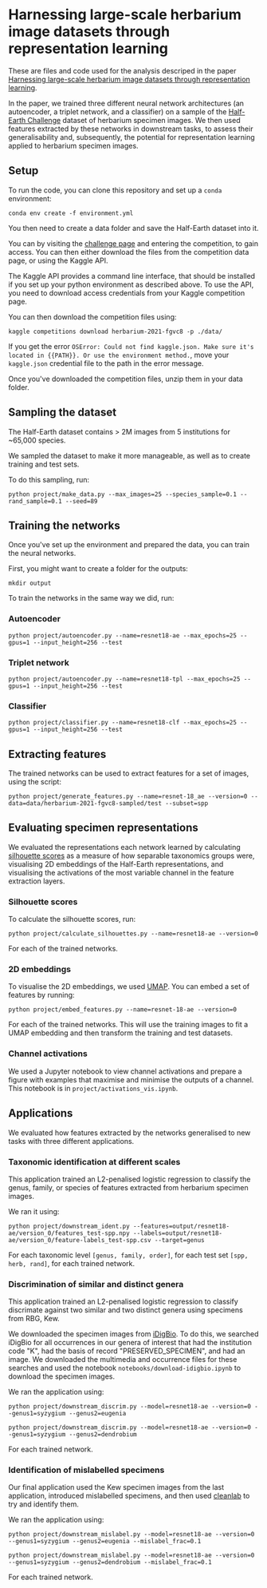 # Harnessing large-scale herbarium image datasets through representation learning

These are files and code used for the analysis descriped in the paper [Harnessing large-scale herbarium image datasets through representation learning](https://www.frontiersin.org/articles/10.3389/fpls.2021.806407/abstract).

In the paper, we trained three different neural network architectures (an autoencoder, a triplet network, and a classifier) on a sample of the [Half-Earth Challenge](https://www.kaggle.com/c/herbarium-2021-fgvc8) dataset of herbarium specimen images. We then used features extracted by these networks in downstream tasks, to assess their generalisability and, subsequently, the potential for representation learning applied to herbarium specimen images.

## Setup

To run the code, you can clone this repository and set up a `conda` environment:

```
conda env create -f environment.yml
```

You then need to create a data folder and save the Half-Earth dataset into it.

You can by visiting the [challenge page](https://www.kaggle.com/c/herbarium-2021-fgvc8) and entering the competition, to gain access. You can then either download the files from the competition data page, or using the Kaggle API.

The Kaggle API provides a command line interface, that should be installed if you set up your python environment as described above. To use the API, you need to download access credentials from your Kaggle competition page.

You can then download the competition files using:
```
kaggle competitions download herbarium-2021-fgvc8 -p ./data/
```

If you get the error `OSError: Could not find kaggle.json. Make sure it's located in {{PATH}}. Or use the environment method.`, move your `kaggle.json` credential file to the path in the error message. 

Once you've downloaded the competition files, unzip them in your data folder.

## Sampling the dataset

The Half-Earth dataset contains > 2M images from 5 institutions for ~65,000 species.

We sampled the dataset to make it more manageable, as well as to create training and test sets.

To do this sampling, run:
```
python project/make_data.py --max_images=25 --species_sample=0.1 --rand_sample=0.1 --seed=89
```

## Training the networks

Once you've set up the environment and prepared the data, you can train the neural networks.

First, you might want to create a folder for the outputs:
```
mkdir output
```

To train the networks in the same way we did, run:

### Autoencoder
```
python project/autoencoder.py --name=resnet18-ae --max_epochs=25 --gpus=1 --input_height=256 --test
```

### Triplet network
```
python project/autoencoder.py --name=resnet18-tpl --max_epochs=25 --gpus=1 --input_height=256 --test
```

### Classifier
```
python project/classifier.py --name=resnet18-clf --max_epochs=25 --gpus=1 --input_height=256 --test
```

## Extracting features

The trained networks can be used to extract features for a set of images, using the script:

```
python project/generate_features.py --name=resnet-18_ae --version=0 --data=data/herbarium-2021-fgvc8-sampled/test --subset=spp
```

## Evaluating specimen representations

We evaluated the representations each network learned by calculating [silhouette scores](https://scikit-learn.org/stable/modules/generated/sklearn.metrics.silhouette_score.html) as a measure of how separable taxonomics groups were, visualising 2D embeddings of the Half-Earth representations, and visualising the activations of the most variable channel in the feature extraction layers.

### Silhouette scores
To calculate the silhouette scores, run:
```
python project/calculate_silhouettes.py --name=resnet18-ae --version=0 
```

For each of the trained networks.

### 2D embeddings
To visualise the 2D embeddings, we used [UMAP](https://umap-learn.readthedocs.io/en/latest/). You can embed a set of features by running:
```
python project/embed_features.py --name=resnet-18-ae --version=0
```
For each of the trained networks. This will use the training images to fit a UMAP embedding and then transform the training and test datasets.

### Channel activations

We used a Jupyter notebook to view channel activations and prepare a figure with examples that maximise and minimise the outputs of a channel. This notebook is in `project/activations_vis.ipynb`.

## Applications

We evaluated how features extracted by the networks generalised to new tasks with three different applications.

### Taxonomic identification at different scales

This application trained an L2-penalised logistic regression to classify the genus, family, or species of features extracted from herbarium specimen images.

We ran it using:
```
python project/downstream_ident.py --features=output/resnet18-ae/version_0/features_test-spp.npy --labels=output/resnet18-ae/version_0/feature-labels_test-spp.csv --target=genus
```

For each taxonomic level `[genus, family, order]`, for each test set `[spp, herb, rand]`, for each trained network.

### Discrimination of similar and distinct genera

This application trained an L2-penalised logistic regression to classify discrimate against two similar and two distinct genera using specimens from RBG, Kew.

We downloaded the specimen images from [iDigBio](https://www.idigbio.org/portal/search). To do this, we searched iDigBio for all occurrences in our genera of interest that had the institution code "K", had the basis of record "PRESERVED_SPECIMEN", and had an image. We downloaded the multimedia and occurrence files for these searches and used the notebook `notebooks/download-idigbio.ipynb` to download the specimen images.

We ran the application using:
```
python project/downstream_discrim.py --model=resnet18-ae --version=0 --genus1=syzygium --genus2=eugenia

python project/downstream_discrim.py --model=resnet18-ae --version=0 --genus1=syzygium --genus2=dendrobium
```
For each trained network.

### Identification of mislabelled specimens

Our final application used the Kew specimen images from the last application, introduced mislabelled specimens, and then used [cleanlab](https://github.com/cleanlab/cleanlab) to try and identify them.

We ran the application using:
```
python project/downstream_mislabel.py --model=resnet18-ae --version=0 --genus1=syzygium --genus2=eugenia --mislabel_frac=0.1

python project/downstream_mislabel.py --model=resnet18-ae --version=0 --genus1=syzygium --genus2=dendrobium --mislabel_frac=0.1
```
For each trained network.


